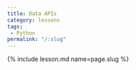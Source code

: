 ```yaml
---
title: Data APIs
category: lessons
tags:
 - Python
permalink: "/:slug"
---
```

{% include lesson.md name=page.slug %}
